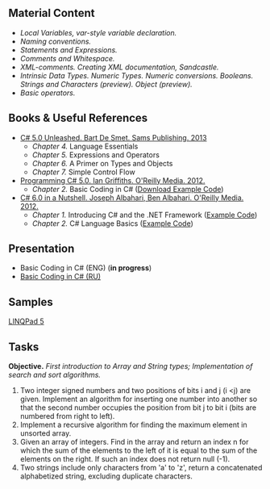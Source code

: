 ## Material Content 
- *Local Variables, var-style variable declaration.*
- *Naming conventions.*
- *Statements and Expressions.*
- *Comments and Whitespace.*
- *XML-comments. Сreating XML documentation, Sandcastle.*
- *Intrinsic Data Types. Numeric Types. Numeric conversions. Booleans. Strings and Characters (preview). Object (preview).*
- *Basic operators.*

## Books & Useful References 
- [C# 5.0 Unleashed. Bart De Smet. Sams Publishing. 2013](https://www.goodreads.com/book/show/11027638-c-4-0-unleashed)
   - *Chapter 4.* Language Essentials
   - *Chapter 5.* Expressions and Operators
   - *Chapter 6.* A Primer on Types and Objects
   - *Chapter 7.* Simple Control Flow
- [Programming C# 5.0. Ian Griffiths. O'Reilly Media. 2012.](http://shop.oreilly.com/product/0636920024064.do)
   - *Chapter 2.* Basic Coding in C# ([Download Example Code](https://resources.oreilly.com/examples/0636920024064/blob/master/Ch02.zip))
- [C# 6.0 in a Nutshell. Joseph Albahari, Ben Albahari. O'Reilly Media. 2012.](http://shop.oreilly.com/product/0636920040323.do)
   - *Chapter 1.* Introducing C# and the .NET Framework ([Example Code](http://www.albahari.com/nutshell/ch01.aspx))
   - *Chapter 2.* C# Language Basics ([Example Code](http://www.albahari.com/nutshell/ch02.aspx))

## Presentation 
- Basic Coding in C# (ENG) (**in progress**)
- [Basic Coding in C# (RU)](https://github.com/EPM-RD-NETLAB/.NET-Framework-modules/blob/master/M2.%20Basic%20Coding%20in%20C%23/Basic%20Coding%20in%20C%23.pptx)

## Samples 
[LINQPad 5](https://github.com/EPM-RD-NETLAB/.NET-Framework-modules/tree/master/M2.%20Basic%20Coding%20in%20C%23/Samples/LINQPad%205)

## Tasks  
**Objective.** *First introduction to Array and String types; Implementation of search and sort algorithms.*
  1. Two integer signed numbers and two positions of bits i and j (i <j) are given. Implement an algorithm for inserting one number into another so that the second number occupies the position from bit j to bit i (bits are numbered from right to left).
  2. Implement a recursive algorithm for finding the maximum element in unsorted array.
  3. Given an array of integers. Find in the array and return an index n for which the sum of the elements to the left of it is equal to the sum of the elements on the right. If such an index does not return null (-1).
  4. Two strings include only characters from 'a' to 'z', return a concatenated alphabetized string, excluding duplicate characters.

